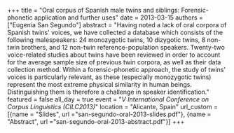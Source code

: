 +++
title = "Oral corpus of Spanish male twins and siblings: Forensic-phonetic application and further uses"
date = 2013-03-15
authors = ["Eugenia San Segundo"]
abstract = "Having noted a lack of oral corpora of Spanish twins' voices, we have collected a database which consists of the following malespeakers:  24  monozygotic twins,  10  dizygotic  twins,  8  non-twin  brothers,  and  12  non-twin reference-population  speakers.  Twenty-two  voice-related  studies  about  twins  have been  reviewed  in  order  to  account  for  the  average  sample  size  of  previous  twin  corpora,  as  well  as  their  data  collection  method.  Within  a forensic-phonetic  approach,  the  study  of  twins'  voices  is  particularly  relevant,  as  these  (especially  monozygotic  twins)  represent  the  most  extreme  physical  similarity  in  human  beings.  Distinguishing them is therefore a challenge in speaker identification."
featured = false
all_day = true
event = "*V International Conference on Corpus Linguistics (CILC2013)*"
location = "Alicante, Spain"
url_custom = [{name = "Slides", url ="san-segundo-oral-2013-slides.pdf"}, {name = "Abstract", url ="san-segundo-oral-2013-abstract.pdf"}]
+++

